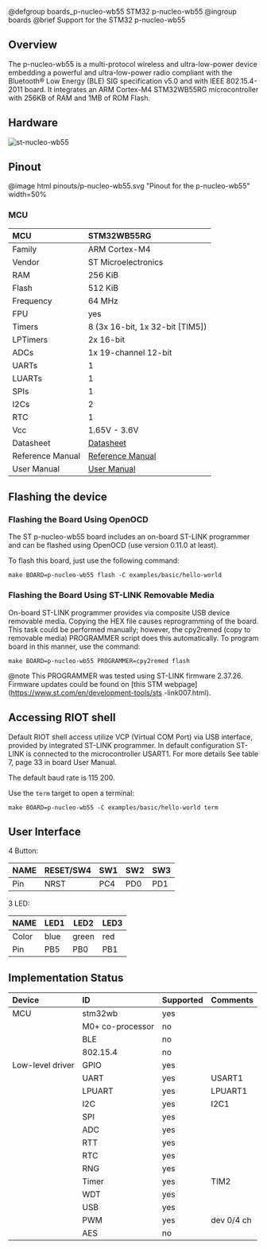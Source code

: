 @defgroup    boards_p-nucleo-wb55 STM32 p-nucleo-wb55
@ingroup     boards
@brief       Support for the STM32 p-nucleo-wb55

## Overview

The p-nucleo-wb55 is a multi-protocol wireless and ultra-low-power
device embedding a powerful and ultra-low-power radio compliant with the
Bluetooth® Low Energy (BLE) SIG specification v5.0 and with IEEE
802.15.4-2011 board. It integrates an ARM Cortex-M4 STM32WB55RG microcontroller
with 256KB of RAM and 1MB of ROM Flash.

## Hardware

![st-nucleo-wb55](https://miro.medium.com/max/700/1*9OG-4Ix4EzHX9uBpMve2IA.jpeg)

## Pinout

@image html pinouts/p-nucleo-wb55.svg "Pinout for the p-nucleo-wb55" width=50%

### MCU

| MCU               | STM32WB55RG                           |
|:----------------- |:------------------------------------- |
| Family            | ARM Cortex-M4                         |
| Vendor            | ST Microelectronics                   |
| RAM               | 256 KiB                               |
| Flash             | 512 KiB                               |
| Frequency         | 64 MHz                                |
| FPU               | yes                                   |
| Timers            | 8 (3x 16-bit, 1x 32-bit [TIM5])       |
| LPTimers          | 2x 16-bit                             |
| ADCs              | 1x 19-channel 12-bit                  |
| UARTs             | 1                                     |
| LUARTs            | 1                                     |
| SPIs              | 1                                     |
| I2Cs              | 2                                     |
| RTC               | 1                                     |
| Vcc               | 1.65V - 3.6V                          |
| Datasheet         | [Datasheet][Datasheet]                |
| Reference Manual  | [Reference Manual][Reference Manual]  |
| User Manual       | [User Manual][User Manual]            |

[Datasheet]: https://www.st.com/resource/en/datasheet/stm32wb55cc.pdf
[Reference Manual]: https://www.st.com/resource/en/reference_manual/rm0434-multiprotocol-wireless-32bit-mcu-armbased-cortexm4-with-fpu-bluetooth-lowenergy-and-802154-radio-solution-stmicroelectronics.pdf
[User Manual]: https://www.st.com/content/ccc/resource/technical/document/user_manual/group1/13/58/22/1a/f2/ff/43/5c/DM00517423/files/DM00517423.pdf/jcr:content/translations/en.DM00517423.pdf

## Flashing the device

### Flashing the Board Using OpenOCD

The ST p-nucleo-wb55 board includes an on-board ST-LINK programmer and can be
flashed using OpenOCD (use version 0.11.0 at least).

To flash this board, just use the following command:

```
make BOARD=p-nucleo-wb55 flash -C examples/basic/hello-world
```

### Flashing the Board Using ST-LINK Removable Media

On-board ST-LINK programmer provides via composite USB device removable media.
Copying the HEX file causes reprogramming of the board. This task could be
performed manually; however, the cpy2remed (copy to removable media) PROGRAMMER
script does this automatically. To program board in this manner, use the command:

```
make BOARD=p-nucleo-wb55 PROGRAMMER=cpy2remed flash
```
@note This PROGRAMMER was tested using ST-LINK firmware 2.37.26. Firmware updates
could be found on [this STM webpage](https://www.st.com/en/development-tools/sts
-link007.html).


## Accessing RIOT shell

Default RIOT shell access utilize VCP (Virtual COM Port) via USB interface,
provided by integrated ST-LINK programmer. In default configuration ST-LINK
is connected to the microcontroller USART1. For more details See table 7,
page 33 in board User Manual.

The default baud rate is 115 200.

Use the `term` target to open a terminal:
```
make BOARD=p-nucleo-wb55 -C examples/basic/hello-world term
```

## User Interface

4 Button:

| NAME   | RESET/SW4 | SW1   | SW2   | SW3   |
|:------ |:--------- |:----- |:----- |:----- |
| Pin    | NRST      | PC4   | PD0   | PD1   |

3 LED:

| NAME   | LED1   | LED2   | LED3   |
| -----  | ------ | ------ | ------ |
| Color  | blue   | green  | red    |
| Pin    | PB5    | PB0    | PB1    |


## Implementation Status

| Device            | ID                | Supported | Comments   |
|:----------------- |:----------------- |:--------- |:---------- |
| MCU               | stm32wb           | yes       |            |
|                   | M0+ co-processor  | no        |            |
|                   | BLE               | no        |            |
|                   | 802.15.4          | no        |            |
| Low-level driver  | GPIO              | yes       |            |
|                   | UART              | yes       | USART1     |
|                   | LPUART            | yes       | LPUART1    |
|                   | I2C               | yes       | I2C1       |
|                   | SPI               | yes       |            |
|                   | ADC               | yes       |            |
|                   | RTT               | yes       |            |
|                   | RTC               | yes       |            |
|                   | RNG               | yes       |            |
|                   | Timer             | yes       | TIM2       |
|                   | WDT               | yes       |            |
|                   | USB               | yes       |            |
|                   | PWM               | yes       | dev 0/4 ch |
|                   | AES               | no        |            |
